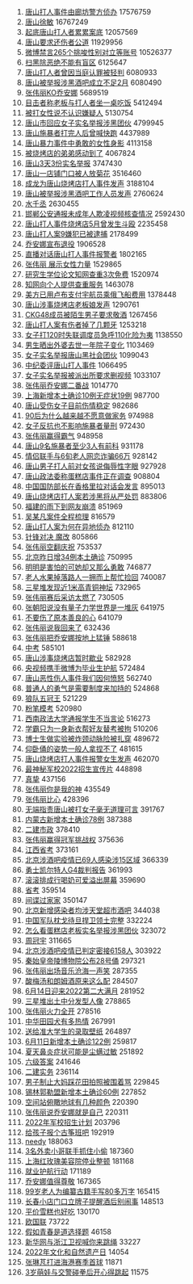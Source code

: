1. [唐山打人事件由廊坊警方侦办](https://s.weibo.com//weibo?q=%23%E5%94%90%E5%B1%B1%E6%89%93%E4%BA%BA%E4%BA%8B%E4%BB%B6%E7%94%B1%E5%BB%8A%E5%9D%8A%E8%AD%A6%E6%96%B9%E4%BE%A6%E5%8A%9E%23&Refer=top) 17576759
2. [唐山徐敏](https://s.weibo.com//weibo?q=%23%E5%94%90%E5%B1%B1%E5%BE%90%E6%95%8F%23&Refer=top) 16767249
3. [起底唐山打人者累累案底](https://s.weibo.com//weibo?q=%23%E8%B5%B7%E5%BA%95%E5%94%90%E5%B1%B1%E6%89%93%E4%BA%BA%E8%80%85%E7%B4%AF%E7%B4%AF%E6%A1%88%E5%BA%95%23&Refer=top) 12057569
4. [唐山要求还伤者公道](https://s.weibo.com//weibo?q=%23%E5%94%90%E5%B1%B1%E8%A6%81%E6%B1%82%E8%BF%98%E4%BC%A4%E8%80%85%E5%85%AC%E9%81%93%23&Refer=top) 11929956
5. [微博禁言265个挑唆性别对立等账号](https://s.weibo.com//weibo?q=%23%E5%BE%AE%E5%8D%9A%E7%A6%81%E8%A8%80265%E4%B8%AA%E6%8C%91%E5%94%86%E6%80%A7%E5%88%AB%E5%AF%B9%E7%AB%8B%E7%AD%89%E8%B4%A6%E5%8F%B7%23&Refer=top) 10526377
6. [扫黑除恶绝不能有盲区](https://s.weibo.com//weibo?q=%23%E6%89%AB%E9%BB%91%E9%99%A4%E6%81%B6%E7%BB%9D%E4%B8%8D%E8%83%BD%E6%9C%89%E7%9B%B2%E5%8C%BA%23&Refer=top) 6125647
7. [唐山打人者曾因当庭认罪被轻判](https://s.weibo.com//weibo?q=%23%E5%94%90%E5%B1%B1%E6%89%93%E4%BA%BA%E8%80%85%E6%9B%BE%E5%9B%A0%E5%BD%93%E5%BA%AD%E8%AE%A4%E7%BD%AA%E8%A2%AB%E8%BD%BB%E5%88%A4%23&Refer=top) 6080933
8. [唐山被举报涉黑酒吧成立不足2月](https://s.weibo.com//weibo?q=%23%E5%94%90%E5%B1%B1%E8%A2%AB%E4%B8%BE%E6%8A%A5%E6%B6%89%E9%BB%91%E9%85%92%E5%90%A7%E6%88%90%E7%AB%8B%E4%B8%8D%E8%B6%B32%E6%9C%88%23&Refer=top) 6080490
9. [张伟丽KO乔安娜](https://s.weibo.com//weibo?q=%23%E5%BC%A0%E4%BC%9F%E4%B8%BDKO%E4%B9%94%E5%AE%89%E5%A8%9C%23&Refer=top) 5689519
10. [目击者称老板与打人者坐一桌吃饭](https://s.weibo.com//weibo?q=%23%E7%9B%AE%E5%87%BB%E8%80%85%E7%A7%B0%E8%80%81%E6%9D%BF%E4%B8%8E%E6%89%93%E4%BA%BA%E8%80%85%E5%9D%90%E4%B8%80%E6%A1%8C%E5%90%83%E9%A5%AD%23&Refer=top) 5412494
11. [被打女性说不认识嫌疑人](https://s.weibo.com//weibo?q=%23%E8%A2%AB%E6%89%93%E5%A5%B3%E6%80%A7%E8%AF%B4%E4%B8%8D%E8%AE%A4%E8%AF%86%E5%AB%8C%E7%96%91%E4%BA%BA%23&Refer=top) 5130754
12. [唐山市回应女子实名举报涉黑团伙](https://s.weibo.com//weibo?q=%23%E5%94%90%E5%B1%B1%E5%B8%82%E5%9B%9E%E5%BA%94%E5%A5%B3%E5%AD%90%E5%AE%9E%E5%90%8D%E4%B8%BE%E6%8A%A5%E6%B6%89%E9%BB%91%E5%9B%A2%E4%BC%99%23&Refer=top) 4799945
13. [唐山施暴者打完人后曾喊快跑](https://s.weibo.com//weibo?q=%23%E5%94%90%E5%B1%B1%E6%96%BD%E6%9A%B4%E8%80%85%E6%89%93%E5%AE%8C%E4%BA%BA%E5%90%8E%E6%9B%BE%E5%96%8A%E5%BF%AB%E8%B7%91%23&Refer=top) 4437989
14. [唐山暴力事件中勇敢的女性身影](https://s.weibo.com//weibo?q=%23%E5%94%90%E5%B1%B1%E6%9A%B4%E5%8A%9B%E4%BA%8B%E4%BB%B6%E4%B8%AD%E5%8B%87%E6%95%A2%E7%9A%84%E5%A5%B3%E6%80%A7%E8%BA%AB%E5%BD%B1%23&Refer=top) 4113158
15. [被烧烤店的弟弟感动到了](https://s.weibo.com//weibo?q=%23%E8%A2%AB%E7%83%A7%E7%83%A4%E5%BA%97%E7%9A%84%E5%BC%9F%E5%BC%9F%E6%84%9F%E5%8A%A8%E5%88%B0%E4%BA%86%23&Refer=top) 4067824
16. [唐山3天3份实名举报](https://s.weibo.com//weibo?q=%23%E5%94%90%E5%B1%B13%E5%A4%A93%E4%BB%BD%E5%AE%9E%E5%90%8D%E4%B8%BE%E6%8A%A5%23&Refer=top) 3747430
17. [唐山一店铺门口被人放菊花](https://s.weibo.com//weibo?q=%23%E5%94%90%E5%B1%B1%E4%B8%80%E5%BA%97%E9%93%BA%E9%97%A8%E5%8F%A3%E8%A2%AB%E4%BA%BA%E6%94%BE%E8%8F%8A%E8%8A%B1%23&Refer=top) 3516460
18. [成龙为唐山烧烤店打人事件发声](https://s.weibo.com//weibo?q=%23%E6%88%90%E9%BE%99%E4%B8%BA%E5%94%90%E5%B1%B1%E7%83%A7%E7%83%A4%E5%BA%97%E6%89%93%E4%BA%BA%E4%BA%8B%E4%BB%B6%E5%8F%91%E5%A3%B0%23&Refer=top) 3188104
19. [唐山被举报涉黑酒吧工作人员发声](https://s.weibo.com//weibo?q=%23%E5%94%90%E5%B1%B1%E8%A2%AB%E4%B8%BE%E6%8A%A5%E6%B6%89%E9%BB%91%E9%85%92%E5%90%A7%E5%B7%A5%E4%BD%9C%E4%BA%BA%E5%91%98%E5%8F%91%E5%A3%B0%23&Refer=top) 2760624
20. [水千丞](https://s.weibo.com//weibo?q=%E6%B0%B4%E5%8D%83%E4%B8%9E&Refer=top) 2630455
21. [邯郸公安通报未成年人欺凌视频核查情况](https://s.weibo.com//weibo?q=%23%E9%82%AF%E9%83%B8%E5%85%AC%E5%AE%89%E9%80%9A%E6%8A%A5%E6%9C%AA%E6%88%90%E5%B9%B4%E4%BA%BA%E6%AC%BA%E5%87%8C%E8%A7%86%E9%A2%91%E6%A0%B8%E6%9F%A5%E6%83%85%E5%86%B5%23&Refer=top) 2592430
22. [唐山打人事件烧烤店5月曾发生斗殴](https://s.weibo.com//weibo?q=%23%E5%94%90%E5%B1%B1%E6%89%93%E4%BA%BA%E4%BA%8B%E4%BB%B6%E7%83%A7%E7%83%A4%E5%BA%975%E6%9C%88%E6%9B%BE%E5%8F%91%E7%94%9F%E6%96%97%E6%AE%B4%23&Refer=top) 2235458
23. [唐山打人案9嫌犯已被逮捕](https://s.weibo.com//weibo?q=%23%E5%94%90%E5%B1%B1%E6%89%93%E4%BA%BA%E6%A1%889%E5%AB%8C%E7%8A%AF%E5%B7%B2%E8%A2%AB%E9%80%AE%E6%8D%95%23&Refer=top) 2178499
24. [乔安娜宣布退役](https://s.weibo.com//weibo?q=%23%E4%B9%94%E5%AE%89%E5%A8%9C%E5%AE%A3%E5%B8%83%E9%80%80%E5%BD%B9%23&Refer=top) 1906528
25. [直播对话唐山打人事件报警者](https://s.weibo.com//weibo?q=%23%E7%9B%B4%E6%92%AD%E5%AF%B9%E8%AF%9D%E5%94%90%E5%B1%B1%E6%89%93%E4%BA%BA%E4%BA%8B%E4%BB%B6%E6%8A%A5%E8%AD%A6%E8%80%85%23&Refer=top) 1802165
26. [张伟丽 展示女性力量](https://s.weibo.com//weibo?q=%E5%BC%A0%E4%BC%9F%E4%B8%BD%20%E5%B1%95%E7%A4%BA%E5%A5%B3%E6%80%A7%E5%8A%9B%E9%87%8F&Refer=top) 1529865
27. [研究生学位论文知网查重3次免费](https://s.weibo.com//weibo?q=%23%E7%A0%94%E7%A9%B6%E7%94%9F%E5%AD%A6%E4%BD%8D%E8%AE%BA%E6%96%87%E7%9F%A5%E7%BD%91%E6%9F%A5%E9%87%8D3%E6%AC%A1%E5%85%8D%E8%B4%B9%23&Refer=top) 1520974
28. [知网向个人提供查重服务](https://s.weibo.com//weibo?q=%23%E7%9F%A5%E7%BD%91%E5%90%91%E4%B8%AA%E4%BA%BA%E6%8F%90%E4%BE%9B%E6%9F%A5%E9%87%8D%E6%9C%8D%E5%8A%A1%23&Refer=top) 1463078
29. [美方已用卢布支付宇航员乘俄飞船费用](https://s.weibo.com//weibo?q=%23%E7%BE%8E%E6%96%B9%E5%B7%B2%E7%94%A8%E5%8D%A2%E5%B8%83%E6%94%AF%E4%BB%98%E5%AE%87%E8%88%AA%E5%91%98%E4%B9%98%E4%BF%84%E9%A3%9E%E8%88%B9%E8%B4%B9%E7%94%A8%23&Refer=top) 1378448
30. [唐山涉事烧烤店老板娘发声](https://s.weibo.com//weibo?q=%23%E5%94%90%E5%B1%B1%E6%B6%89%E4%BA%8B%E7%83%A7%E7%83%A4%E5%BA%97%E8%80%81%E6%9D%BF%E5%A8%98%E5%8F%91%E5%A3%B0%23&Refer=top) 1290761
31. [CKG48成员被陌生男子要求敬酒](https://s.weibo.com//weibo?q=%23CKG48%E6%88%90%E5%91%98%E8%A2%AB%E9%99%8C%E7%94%9F%E7%94%B7%E5%AD%90%E8%A6%81%E6%B1%82%E6%95%AC%E9%85%92%23&Refer=top) 1267456
32. [唐山打人案有伤者掉了几颗牙](https://s.weibo.com//weibo?q=%23%E5%94%90%E5%B1%B1%E6%89%93%E4%BA%BA%E6%A1%88%E6%9C%89%E4%BC%A4%E8%80%85%E6%8E%89%E4%BA%86%E5%87%A0%E9%A2%97%E7%89%99%23&Refer=top) 1253218
33. [女子打120时失联调度员急呼110化险为夷](https://s.weibo.com//weibo?q=%23%E5%A5%B3%E5%AD%90%E6%89%93120%E6%97%B6%E5%A4%B1%E8%81%94%E8%B0%83%E5%BA%A6%E5%91%98%E6%80%A5%E5%91%BC110%E5%8C%96%E9%99%A9%E4%B8%BA%E5%A4%B7%23&Refer=top) 1138550
34. [男生晒出外婆去世一年院子变化](https://s.weibo.com//weibo?q=%23%E7%94%B7%E7%94%9F%E6%99%92%E5%87%BA%E5%A4%96%E5%A9%86%E5%8E%BB%E4%B8%96%E4%B8%80%E5%B9%B4%E9%99%A2%E5%AD%90%E5%8F%98%E5%8C%96%23&Refer=top) 1103469
35. [女子实名举报唐山黑社会团伙](https://s.weibo.com//weibo?q=%E5%A5%B3%E5%AD%90%E5%AE%9E%E5%90%8D%E4%B8%BE%E6%8A%A5%E5%94%90%E5%B1%B1%E9%BB%91%E7%A4%BE%E4%BC%9A%E5%9B%A2%E4%BC%99&Refer=top) 1099043
36. [中纪委评唐山打人事件](https://s.weibo.com//weibo?q=%23%E4%B8%AD%E7%BA%AA%E5%A7%94%E8%AF%84%E5%94%90%E5%B1%B1%E6%89%93%E4%BA%BA%E4%BA%8B%E4%BB%B6%23&Refer=top) 1066495
37. [女子实名举报被派出所要求删视频](https://s.weibo.com//weibo?q=%23%E5%A5%B3%E5%AD%90%E5%AE%9E%E5%90%8D%E4%B8%BE%E6%8A%A5%E8%A2%AB%E6%B4%BE%E5%87%BA%E6%89%80%E8%A6%81%E6%B1%82%E5%88%A0%E8%A7%86%E9%A2%91%23&Refer=top) 1033107
38. [张伟丽乔安娜二番战](https://s.weibo.com//weibo?q=%23%E5%BC%A0%E4%BC%9F%E4%B8%BD%E4%B9%94%E5%AE%89%E5%A8%9C%E4%BA%8C%E7%95%AA%E6%88%98%23&Refer=top) 1014770
39. [上海新增本土确诊10例无症状19例](https://s.weibo.com//weibo?q=%23%E4%B8%8A%E6%B5%B7%E6%96%B0%E5%A2%9E%E6%9C%AC%E5%9C%9F%E7%A1%AE%E8%AF%8A10%E4%BE%8B%E6%97%A0%E7%97%87%E7%8A%B619%E4%BE%8B%23&Refer=top) 987700
40. [唐山受伤女子目前伤情稳定](https://s.weibo.com//weibo?q=%23%E5%94%90%E5%B1%B1%E5%8F%97%E4%BC%A4%E5%A5%B3%E5%AD%90%E7%9B%AE%E5%89%8D%E4%BC%A4%E6%83%85%E7%A8%B3%E5%AE%9A%23&Refer=top) 982686
41. [90后为什么越来越不愿意做家务](https://s.weibo.com//weibo?q=%2390%E5%90%8E%E4%B8%BA%E4%BB%80%E4%B9%88%E8%B6%8A%E6%9D%A5%E8%B6%8A%E4%B8%8D%E6%84%BF%E6%84%8F%E5%81%9A%E5%AE%B6%E5%8A%A1%23&Refer=top) 974988
42. [女子反抗也不影响施暴者量刑](https://s.weibo.com//weibo?q=%23%E5%A5%B3%E5%AD%90%E5%8F%8D%E6%8A%97%E4%B9%9F%E4%B8%8D%E5%BD%B1%E5%93%8D%E6%96%BD%E6%9A%B4%E8%80%85%E9%87%8F%E5%88%91%23&Refer=top) 972430
43. [张伟丽赢得霸气](https://s.weibo.com//weibo?q=%23%E5%BC%A0%E4%BC%9F%E4%B8%BD%E8%B5%A2%E5%BE%97%E9%9C%B8%E6%B0%94%23&Refer=top) 948958
44. [唐山9名施暴者至少3人有前科](https://s.weibo.com//weibo?q=%23%E5%94%90%E5%B1%B19%E5%90%8D%E6%96%BD%E6%9A%B4%E8%80%85%E8%87%B3%E5%B0%913%E4%BA%BA%E6%9C%89%E5%89%8D%E7%A7%91%23&Refer=top) 931178
45. [情侣联手与6旬老人网恋诈骗66万](https://s.weibo.com//weibo?q=%23%E6%83%85%E4%BE%A3%E8%81%94%E6%89%8B%E4%B8%8E6%E6%97%AC%E8%80%81%E4%BA%BA%E7%BD%91%E6%81%8B%E8%AF%88%E9%AA%9766%E4%B8%87%23&Refer=top) 928142
46. [唐山男子打人前对女孩说侮辱性字眼](https://s.weibo.com//weibo?q=%23%E5%94%90%E5%B1%B1%E7%94%B7%E5%AD%90%E6%89%93%E4%BA%BA%E5%89%8D%E5%AF%B9%E5%A5%B3%E5%AD%A9%E8%AF%B4%E4%BE%AE%E8%BE%B1%E6%80%A7%E5%AD%97%E7%9C%BC%23&Refer=top) 927928
47. [唐山政法委称蛋糕店事件正在调查](https://s.weibo.com//weibo?q=%23%E5%94%90%E5%B1%B1%E6%94%BF%E6%B3%95%E5%A7%94%E7%A7%B0%E8%9B%8B%E7%B3%95%E5%BA%97%E4%BA%8B%E4%BB%B6%E6%AD%A3%E5%9C%A8%E8%B0%83%E6%9F%A5%23&Refer=top) 908804
48. [中国国防部长在香格里拉对话会发言](https://s.weibo.com//weibo?q=%23%E4%B8%AD%E5%9B%BD%E5%9B%BD%E9%98%B2%E9%83%A8%E9%95%BF%E5%9C%A8%E9%A6%99%E6%A0%BC%E9%87%8C%E6%8B%89%E5%AF%B9%E8%AF%9D%E4%BC%9A%E5%8F%91%E8%A8%80%23&Refer=top) 895013
49. [唐山烧烤店打人案若涉黑将从严处罚](https://s.weibo.com//weibo?q=%23%E5%94%90%E5%B1%B1%E7%83%A7%E7%83%A4%E5%BA%97%E6%89%93%E4%BA%BA%E6%A1%88%E8%8B%A5%E6%B6%89%E9%BB%91%E5%B0%86%E4%BB%8E%E4%B8%A5%E5%A4%84%E7%BD%9A%23&Refer=top) 883806
50. [福建的雨下到网友崩溃](https://s.weibo.com//weibo?q=%23%E7%A6%8F%E5%BB%BA%E7%9A%84%E9%9B%A8%E4%B8%8B%E5%88%B0%E7%BD%91%E5%8F%8B%E5%B4%A9%E6%BA%83%23&Refer=top) 851969
51. [吴某凡案件全程梳理](https://s.weibo.com//weibo?q=%23%E5%90%B4%E6%9F%90%E5%87%A1%E6%A1%88%E4%BB%B6%E5%85%A8%E7%A8%8B%E6%A2%B3%E7%90%86%23&Refer=top) 816579
52. [唐山打人案为何在异地侦办](https://s.weibo.com//weibo?q=%23%E5%94%90%E5%B1%B1%E6%89%93%E4%BA%BA%E6%A1%88%E4%B8%BA%E4%BD%95%E5%9C%A8%E5%BC%82%E5%9C%B0%E4%BE%A6%E5%8A%9E%23&Refer=top) 812110
53. [针锋对决 魔改](https://s.weibo.com//weibo?q=%E9%92%88%E9%94%8B%E5%AF%B9%E5%86%B3%20%E9%AD%94%E6%94%B9&Refer=top) 805866
54. [张伟丽空翻庆祝](https://s.weibo.com//weibo?q=%23%E5%BC%A0%E4%BC%9F%E4%B8%BD%E7%A9%BA%E7%BF%BB%E5%BA%86%E7%A5%9D%23&Refer=top) 753537
55. [北京昨日增34例本土确诊](https://s.weibo.com//weibo?q=%23%E5%8C%97%E4%BA%AC%E6%98%A8%E6%97%A5%E5%A2%9E34%E4%BE%8B%E6%9C%AC%E5%9C%9F%E7%A1%AE%E8%AF%8A%23&Refer=top) 750995
56. [明明是害怕的可她却又那么勇敢](https://s.weibo.com//weibo?q=%23%E6%98%8E%E6%98%8E%E6%98%AF%E5%AE%B3%E6%80%95%E7%9A%84%E5%8F%AF%E5%A5%B9%E5%8D%B4%E5%8F%88%E9%82%A3%E4%B9%88%E5%8B%87%E6%95%A2%23&Refer=top) 746877
57. [老人水果掉落路人一拥而上帮忙捡回](https://s.weibo.com//weibo?q=%23%E8%80%81%E4%BA%BA%E6%B0%B4%E6%9E%9C%E6%8E%89%E8%90%BD%E8%B7%AF%E4%BA%BA%E4%B8%80%E6%8B%A5%E8%80%8C%E4%B8%8A%E5%B8%AE%E5%BF%99%E6%8D%A1%E5%9B%9E%23&Refer=top) 740087
58. [三星堆发现近1米高青铜神坛](https://s.weibo.com//weibo?q=%23%E4%B8%89%E6%98%9F%E5%A0%86%E5%8F%91%E7%8E%B0%E8%BF%911%E7%B1%B3%E9%AB%98%E9%9D%92%E9%93%9C%E7%A5%9E%E5%9D%9B%23&Refer=top) 732965
59. [张伟丽赛后采访太燃了](https://s.weibo.com//weibo?q=%23%E5%BC%A0%E4%BC%9F%E4%B8%BD%E8%B5%9B%E5%90%8E%E9%87%87%E8%AE%BF%E5%A4%AA%E7%87%83%E4%BA%86%23&Refer=top) 730505
60. [张朝阳说没有量子力学世界是一堆灰](https://s.weibo.com//weibo?q=%23%E5%BC%A0%E6%9C%9D%E9%98%B3%E8%AF%B4%E6%B2%A1%E6%9C%89%E9%87%8F%E5%AD%90%E5%8A%9B%E5%AD%A6%E4%B8%96%E7%95%8C%E6%98%AF%E4%B8%80%E5%A0%86%E7%81%B0%23&Refer=top) 641975
61. [不要伤了原本善良的心](https://s.weibo.com//weibo?q=%23%E4%B8%8D%E8%A6%81%E4%BC%A4%E4%BA%86%E5%8E%9F%E6%9C%AC%E5%96%84%E8%89%AF%E7%9A%84%E5%BF%83%23&Refer=top) 641079
62. [张伟丽说我回来了](https://s.weibo.com//weibo?q=%23%E5%BC%A0%E4%BC%9F%E4%B8%BD%E8%AF%B4%E6%88%91%E5%9B%9E%E6%9D%A5%E4%BA%86%23&Refer=top) 632436
63. [张伟丽把乔安娜按地上猛锤](https://s.weibo.com//weibo?q=%23%E5%BC%A0%E4%BC%9F%E4%B8%BD%E6%8A%8A%E4%B9%94%E5%AE%89%E5%A8%9C%E6%8C%89%E5%9C%B0%E4%B8%8A%E7%8C%9B%E9%94%A4%23&Refer=top) 588618
64. [中考](https://s.weibo.com//weibo?q=%E4%B8%AD%E8%80%83&Refer=top) 585101
65. [唐山涉事烧烤店暂时歇业](https://s.weibo.com//weibo?q=%23%E5%94%90%E5%B1%B1%E6%B6%89%E4%BA%8B%E7%83%A7%E7%83%A4%E5%BA%97%E6%9A%82%E6%97%B6%E6%AD%87%E4%B8%9A%23&Refer=top) 582928
66. [央视频携手微博为毕业生护航](https://s.weibo.com//weibo?q=%23%E5%A4%AE%E8%A7%86%E9%A2%91%E6%90%BA%E6%89%8B%E5%BE%AE%E5%8D%9A%E4%B8%BA%E6%AF%95%E4%B8%9A%E7%94%9F%E6%8A%A4%E8%88%AA%23&Refer=top) 572484
67. [唐山恶性伤人事件我们因何愤怒](https://s.weibo.com//weibo?q=%23%E5%94%90%E5%B1%B1%E6%81%B6%E6%80%A7%E4%BC%A4%E4%BA%BA%E4%BA%8B%E4%BB%B6%E6%88%91%E4%BB%AC%E5%9B%A0%E4%BD%95%E6%84%A4%E6%80%92%23&Refer=top) 562740
68. [普通人的勇气是需要制度来加持的](https://s.weibo.com//weibo?q=%23%E6%99%AE%E9%80%9A%E4%BA%BA%E7%9A%84%E5%8B%87%E6%B0%94%E6%98%AF%E9%9C%80%E8%A6%81%E5%88%B6%E5%BA%A6%E6%9D%A5%E5%8A%A0%E6%8C%81%E7%9A%84%23&Refer=top) 524868
69. [狼队五冠王](https://s.weibo.com//weibo?q=%23%E7%8B%BC%E9%98%9F%E4%BA%94%E5%86%A0%E7%8E%8B%23&Refer=top) 521229
70. [粉笔模考](https://s.weibo.com//weibo?q=%23%E7%B2%89%E7%AC%94%E6%A8%A1%E8%80%83%23&Refer=top) 520980
71. [西南政法大学通报学生不当言论](https://s.weibo.com//weibo?q=%23%E8%A5%BF%E5%8D%97%E6%94%BF%E6%B3%95%E5%A4%A7%E5%AD%A6%E9%80%9A%E6%8A%A5%E5%AD%A6%E7%94%9F%E4%B8%8D%E5%BD%93%E8%A8%80%E8%AE%BA%23&Refer=top) 516273
72. [学霸只为一身新衣帮好友替考被拘](https://s.weibo.com//weibo?q=%23%E5%AD%A6%E9%9C%B8%E5%8F%AA%E4%B8%BA%E4%B8%80%E8%BA%AB%E6%96%B0%E8%A1%A3%E5%B8%AE%E5%A5%BD%E5%8F%8B%E6%9B%BF%E8%80%83%E8%A2%AB%E6%8B%98%23&Refer=top) 510206
73. [博士生做实验被炸颈动脉险被扎穿](https://s.weibo.com//weibo?q=%23%E5%8D%9A%E5%A3%AB%E7%94%9F%E5%81%9A%E5%AE%9E%E9%AA%8C%E8%A2%AB%E7%82%B8%E9%A2%88%E5%8A%A8%E8%84%89%E9%99%A9%E8%A2%AB%E6%89%8E%E7%A9%BF%23&Refer=top) 489672
74. [仰卧俑的姿势一般人拿捏不了](https://s.weibo.com//weibo?q=%23%E4%BB%B0%E5%8D%A7%E4%BF%91%E7%9A%84%E5%A7%BF%E5%8A%BF%E4%B8%80%E8%88%AC%E4%BA%BA%E6%8B%BF%E6%8D%8F%E4%B8%8D%E4%BA%86%23&Refer=top) 481615
75. [唐山烧烤店打人事件报警女生发声](https://s.weibo.com//weibo?q=%23%E5%94%90%E5%B1%B1%E7%83%A7%E7%83%A4%E5%BA%97%E6%89%93%E4%BA%BA%E4%BA%8B%E4%BB%B6%E6%8A%A5%E8%AD%A6%E5%A5%B3%E7%94%9F%E5%8F%91%E5%A3%B0%23&Refer=top) 462070
76. [最神秘军校2022招生宣传片](https://s.weibo.com//weibo?q=%23%E6%9C%80%E7%A5%9E%E7%A7%98%E5%86%9B%E6%A0%A12022%E6%8B%9B%E7%94%9F%E5%AE%A3%E4%BC%A0%E7%89%87%23&Refer=top) 448898
77. [真挚](https://s.weibo.com//weibo?q=%E7%9C%9F%E6%8C%9A&Refer=top) 437156
78. [张伟丽你是我的神](https://s.weibo.com//weibo?q=%23%E5%BC%A0%E4%BC%9F%E4%B8%BD%E4%BD%A0%E6%98%AF%E6%88%91%E7%9A%84%E7%A5%9E%23&Refer=top) 435549
79. [张伟丽比心](https://s.weibo.com//weibo?q=%23%E5%BC%A0%E4%BC%9F%E4%B8%BD%E6%AF%94%E5%BF%83%23&Refer=top) 428396
80. [无端指责唐山被打女子毫无道理可言](https://s.weibo.com//weibo?q=%23%E6%97%A0%E7%AB%AF%E6%8C%87%E8%B4%A3%E5%94%90%E5%B1%B1%E8%A2%AB%E6%89%93%E5%A5%B3%E5%AD%90%E6%AF%AB%E6%97%A0%E9%81%93%E7%90%86%E5%8F%AF%E8%A8%80%23&Refer=top) 391767
81. [内蒙古新增本土确诊78例](https://s.weibo.com//weibo?q=%23%E5%86%85%E8%92%99%E5%8F%A4%E6%96%B0%E5%A2%9E%E6%9C%AC%E5%9C%9F%E7%A1%AE%E8%AF%8A78%E4%BE%8B%23&Refer=top) 387388
82. [二建市政](https://s.weibo.com//weibo?q=%E4%BA%8C%E5%BB%BA%E5%B8%82%E6%94%BF&Refer=top) 378410
83. [张伟丽赢得冠军挑战权](https://s.weibo.com//weibo?q=%23%E5%BC%A0%E4%BC%9F%E4%B8%BD%E8%B5%A2%E5%BE%97%E5%86%A0%E5%86%9B%E6%8C%91%E6%88%98%E6%9D%83%23&Refer=top) 375636
84. [江西省考](https://s.weibo.com//weibo?q=%23%E6%B1%9F%E8%A5%BF%E7%9C%81%E8%80%83%23&Refer=top) 373161
85. [北京涉酒吧疫情已69人感染涉15区域](https://s.weibo.com//weibo?q=%23%E5%8C%97%E4%BA%AC%E6%B6%89%E9%85%92%E5%90%A7%E7%96%AB%E6%83%85%E5%B7%B269%E4%BA%BA%E6%84%9F%E6%9F%93%E6%B6%8915%E5%8C%BA%E5%9F%9F%23&Refer=top) 366339
86. [勇士凯尔特人G4裁判报告](https://s.weibo.com//weibo?q=%23%E5%8B%87%E5%A3%AB%E5%87%AF%E5%B0%94%E7%89%B9%E4%BA%BAG4%E8%A3%81%E5%88%A4%E6%8A%A5%E5%91%8A%23&Refer=top) 361993
87. [滚滚排成行喝奶可爱溢出屏幕](https://s.weibo.com//weibo?q=%23%E6%BB%9A%E6%BB%9A%E6%8E%92%E6%88%90%E8%A1%8C%E5%96%9D%E5%A5%B6%E5%8F%AF%E7%88%B1%E6%BA%A2%E5%87%BA%E5%B1%8F%E5%B9%95%23&Refer=top) 359690
88. [省考](https://s.weibo.com//weibo?q=%E7%9C%81%E8%80%83&Refer=top) 359514
89. [间谍过家家](https://s.weibo.com//weibo?q=%23%E9%97%B4%E8%B0%8D%E8%BF%87%E5%AE%B6%E5%AE%B6%23&Refer=top) 350147
90. [北京新增感染者均涉天堂超市酒吧](https://s.weibo.com//weibo?q=%23%E5%8C%97%E4%BA%AC%E6%96%B0%E5%A2%9E%E6%84%9F%E6%9F%93%E8%80%85%E5%9D%87%E6%B6%89%E5%A4%A9%E5%A0%82%E8%B6%85%E5%B8%82%E9%85%92%E5%90%A7%23&Refer=top) 344038
91. [中国军队枕戈待旦捍卫领土完整](https://s.weibo.com//weibo?q=%23%E4%B8%AD%E5%9B%BD%E5%86%9B%E9%98%9F%E6%9E%95%E6%88%88%E5%BE%85%E6%97%A6%E6%8D%8D%E5%8D%AB%E9%A2%86%E5%9C%9F%E5%AE%8C%E6%95%B4%23&Refer=top) 332224
92. [怎么看蛋糕店老板实名举报涉黑团伙](https://s.weibo.com//weibo?q=%23%E6%80%8E%E4%B9%88%E7%9C%8B%E8%9B%8B%E7%B3%95%E5%BA%97%E8%80%81%E6%9D%BF%E5%AE%9E%E5%90%8D%E4%B8%BE%E6%8A%A5%E6%B6%89%E9%BB%91%E5%9B%A2%E4%BC%99%23&Refer=top) 323072
93. [周冠宇](https://s.weibo.com//weibo?q=%E5%91%A8%E5%86%A0%E5%AE%87&Refer=top) 311665
94. [北京涉酒吧疫情已判定密接6158人](https://s.weibo.com//weibo?q=%23%E5%8C%97%E4%BA%AC%E6%B6%89%E9%85%92%E5%90%A7%E7%96%AB%E6%83%85%E5%B7%B2%E5%88%A4%E5%AE%9A%E5%AF%86%E6%8E%A56158%E4%BA%BA%23&Refer=top) 303922
95. [秦始皇帝陵博物院公布28号俑](https://s.weibo.com//weibo?q=%23%E7%A7%A6%E5%A7%8B%E7%9A%87%E5%B8%9D%E9%99%B5%E5%8D%9A%E7%89%A9%E9%99%A2%E5%85%AC%E5%B8%8328%E5%8F%B7%E4%BF%91%23&Refer=top) 297321
96. [张伟丽出场音乐沧海一声笑](https://s.weibo.com//weibo?q=%23%E5%BC%A0%E4%BC%9F%E4%B8%BD%E5%87%BA%E5%9C%BA%E9%9F%B3%E4%B9%90%E6%B2%A7%E6%B5%B7%E4%B8%80%E5%A3%B0%E7%AC%91%23&Refer=top) 287355
97. [酸梅汤和朗姆酒原来这么配](https://s.weibo.com//weibo?q=%23%E9%85%B8%E6%A2%85%E6%B1%A4%E5%92%8C%E6%9C%97%E5%A7%86%E9%85%92%E5%8E%9F%E6%9D%A5%E8%BF%99%E4%B9%88%E9%85%8D%23&Refer=top) 284507
98. [6月14日迎来2022第二大满月](https://s.weibo.com//weibo?q=%236%E6%9C%8814%E6%97%A5%E8%BF%8E%E6%9D%A52022%E7%AC%AC%E4%BA%8C%E5%A4%A7%E6%BB%A1%E6%9C%88%23&Refer=top) 281952
99. [三星堆出土中分发型人像](https://s.weibo.com//weibo?q=%23%E4%B8%89%E6%98%9F%E5%A0%86%E5%87%BA%E5%9C%9F%E4%B8%AD%E5%88%86%E5%8F%91%E5%9E%8B%E4%BA%BA%E5%83%8F%23&Refer=top) 278865
100. [张伟丽火力全开](https://s.weibo.com//weibo?q=%23%E5%BC%A0%E4%BC%9F%E4%B8%BD%E7%81%AB%E5%8A%9B%E5%85%A8%E5%BC%80%23&Refer=top) 278516
101. [中华田园犬有多热情](https://s.weibo.com//weibo?q=%23%E4%B8%AD%E5%8D%8E%E7%94%B0%E5%9B%AD%E7%8A%AC%E6%9C%89%E5%A4%9A%E7%83%AD%E6%83%85%23&Refer=top) 267991
102. [送给准大学生的录取壁纸](https://s.weibo.com//weibo?q=%23%E9%80%81%E7%BB%99%E5%87%86%E5%A4%A7%E5%AD%A6%E7%94%9F%E7%9A%84%E5%BD%95%E5%8F%96%E5%A3%81%E7%BA%B8%23&Refer=top) 264897
103. [6月11日新增本土确诊122例](https://s.weibo.com//weibo?q=%236%E6%9C%8811%E6%97%A5%E6%96%B0%E5%A2%9E%E6%9C%AC%E5%9C%9F%E7%A1%AE%E8%AF%8A122%E4%BE%8B%23&Refer=top) 259817
104. [夏天鼻炎症状可能是尘螨过敏](https://s.weibo.com//weibo?q=%23%E5%A4%8F%E5%A4%A9%E9%BC%BB%E7%82%8E%E7%97%87%E7%8A%B6%E5%8F%AF%E8%83%BD%E6%98%AF%E5%B0%98%E8%9E%A8%E8%BF%87%E6%95%8F%23&Refer=top) 251892
105. [六级答案](https://s.weibo.com//weibo?q=%23%E5%85%AD%E7%BA%A7%E7%AD%94%E6%A1%88%23&Refer=top) 241646
106. [二建实务](https://s.weibo.com//weibo?q=%E4%BA%8C%E5%BB%BA%E5%AE%9E%E5%8A%A1&Refer=top) 236114
107. [男子制止大妈踩花田拍照被围着骂](https://s.weibo.com//weibo?q=%23%E7%94%B7%E5%AD%90%E5%88%B6%E6%AD%A2%E5%A4%A7%E5%A6%88%E8%B8%A9%E8%8A%B1%E7%94%B0%E6%8B%8D%E7%85%A7%E8%A2%AB%E5%9B%B4%E7%9D%80%E9%AA%82%23&Refer=top) 229845
108. [锡林郭勒盟新增本土确诊60例](https://s.weibo.com//weibo?q=%23%E9%94%A1%E6%9E%97%E9%83%AD%E5%8B%92%E7%9B%9F%E6%96%B0%E5%A2%9E%E6%9C%AC%E5%9C%9F%E7%A1%AE%E8%AF%8A60%E4%BE%8B%23&Refer=top) 227852
109. [空间站俯瞰地球有几种颜色](https://s.weibo.com//weibo?q=%23%E7%A9%BA%E9%97%B4%E7%AB%99%E4%BF%AF%E7%9E%B0%E5%9C%B0%E7%90%83%E6%9C%89%E5%87%A0%E7%A7%8D%E9%A2%9C%E8%89%B2%23&Refer=top) 220390
110. [张伟丽说乔安娜就是自己](https://s.weibo.com//weibo?q=%E5%BC%A0%E4%BC%9F%E4%B8%BD%E8%AF%B4%E4%B9%94%E5%AE%89%E5%A8%9C%E5%B0%B1%E6%98%AF%E8%87%AA%E5%B7%B1&Refer=top) 220311
111. [2022年军校招生计划](https://s.weibo.com//weibo?q=%232022%E5%B9%B4%E5%86%9B%E6%A0%A1%E6%8B%9B%E7%94%9F%E8%AE%A1%E5%88%92%23&Refer=top) 203796
112. [给孩子报个古筝班吧](https://s.weibo.com//weibo?q=%23%E7%BB%99%E5%AD%A9%E5%AD%90%E6%8A%A5%E4%B8%AA%E5%8F%A4%E7%AD%9D%E7%8F%AD%E5%90%A7%23&Refer=top) 192919
113. [needy](https://s.weibo.com//weibo?q=needy&Refer=top) 188063
114. [3名外卖小哥联手抓住小偷](https://s.weibo.com//weibo?q=%233%E5%90%8D%E5%A4%96%E5%8D%96%E5%B0%8F%E5%93%A5%E8%81%94%E6%89%8B%E6%8A%93%E4%BD%8F%E5%B0%8F%E5%81%B7%23&Refer=top) 187360
115. [上海红玫瑰美容院停业整顿](https://s.weibo.com//weibo?q=%23%E4%B8%8A%E6%B5%B7%E7%BA%A2%E7%8E%AB%E7%91%B0%E7%BE%8E%E5%AE%B9%E9%99%A2%E5%81%9C%E4%B8%9A%E6%95%B4%E9%A1%BF%23&Refer=top) 181168
116. [就业护航行动](https://s.weibo.com//weibo?q=%E5%B0%B1%E4%B8%9A%E6%8A%A4%E8%88%AA%E8%A1%8C%E5%8A%A8&Refer=top) 171189
117. [乔安娜值得尊敬](https://s.weibo.com//weibo?q=%E4%B9%94%E5%AE%89%E5%A8%9C%E5%80%BC%E5%BE%97%E5%B0%8A%E6%95%AC&Refer=top) 167365
118. [99岁老人为编纂古籍手写80多万字](https://s.weibo.com//weibo?q=%2399%E5%B2%81%E8%80%81%E4%BA%BA%E4%B8%BA%E7%BC%96%E7%BA%82%E5%8F%A4%E7%B1%8D%E6%89%8B%E5%86%9980%E5%A4%9A%E4%B8%87%E5%AD%97%23&Refer=top) 165415
119. [长春小店门口立牌子提醒酒后别闹事](https://s.weibo.com//weibo?q=%23%E9%95%BF%E6%98%A5%E5%B0%8F%E5%BA%97%E9%97%A8%E5%8F%A3%E7%AB%8B%E7%89%8C%E5%AD%90%E6%8F%90%E9%86%92%E9%85%92%E5%90%8E%E5%88%AB%E9%97%B9%E4%BA%8B%23&Refer=top) 148513
120. [平价雪糕也好吃](https://s.weibo.com//weibo?q=%23%E5%B9%B3%E4%BB%B7%E9%9B%AA%E7%B3%95%E4%B9%9F%E5%A5%BD%E5%90%83%23&Refer=top) 130170
121. [欧国联](https://s.weibo.com//weibo?q=%23%E6%AC%A7%E5%9B%BD%E8%81%94%23&Refer=top) 73722
122. [假如青春是道选择题](https://s.weibo.com//weibo?q=%23%E5%81%87%E5%A6%82%E9%9D%92%E6%98%A5%E6%98%AF%E9%81%93%E9%80%89%E6%8B%A9%E9%A2%98%23&Refer=top) 46158
123. [新华网与浙江卫视喊你来跳绳](https://s.weibo.com//weibo?q=%23%E6%96%B0%E5%8D%8E%E7%BD%91%E4%B8%8E%E6%B5%99%E6%B1%9F%E5%8D%AB%E8%A7%86%E5%96%8A%E4%BD%A0%E6%9D%A5%E8%B7%B3%E7%BB%B3%23&Refer=top) 33227
124. [2022年文化和自然遗产日](https://s.weibo.com//weibo?q=%232022%E5%B9%B4%E6%96%87%E5%8C%96%E5%92%8C%E8%87%AA%E7%84%B6%E9%81%97%E4%BA%A7%E6%97%A5%23&Refer=top) 14054
125. [张琳芃打进海港赛季首球](https://s.weibo.com//weibo?q=%23%E5%BC%A0%E7%90%B3%E8%8A%83%E6%89%93%E8%BF%9B%E6%B5%B7%E6%B8%AF%E8%B5%9B%E5%AD%A3%E9%A6%96%E7%90%83%23&Refer=top) 11871
126. [3岁萌娃与交警碰拳后开心得跳起](https://s.weibo.com//weibo?q=%233%E5%B2%81%E8%90%8C%E5%A8%83%E4%B8%8E%E4%BA%A4%E8%AD%A6%E7%A2%B0%E6%8B%B3%E5%90%8E%E5%BC%80%E5%BF%83%E5%BE%97%E8%B7%B3%E8%B5%B7%23&Refer=top) 11575
